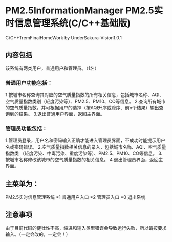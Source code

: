 # PM2.5InformationManager PM2.5实时信息管理系统(C/C++基础版)
C/C++TremFinalHomeWork by UnderSakura-Vision1.0.1

## 内容包括
该系统有两类用户，普通用户和管理员。（1名）
### 普通用户功能包括：
1.按城市名称查询其对应的空气质量指数的所有相关信息，包括城市名称、AQI、空气质量指数类别（轻度污染等）、PM2.5、PM10、CO等信息。
2.查询所有城市的空气质量指数，并可根据用户的选择（按AQI升序或降序、前n个结果）输出查询到的结果。
3.退出普通用户界面，返回主界面。
### 管理员功能包括：	
1.管理员登录，用户名和密码输入正确才能进入管理员界面，不成功时能提示用户名或密码错误。
2.空气质量指数相关信息的录入，包括城市名称、AQI、空气质量指数类
（轻度污染、中毒污染、重度污染等）、PM2.5、PM10、CO等信息。
3.按城市名称修改该城市的空气质量指数的相关信息。
4.退出管理员界面，返回主界面。

## 主菜单为：
PM2.5实时信息管理系统
*1	  普通用户入口
*2	  管理员入口
*0   退出系统

## 注意事项
由于目前代码的健壮性不高，缩进和输入类型错误会导致运行失败，所以请按要求输入。（一定会改的，一定会！）

